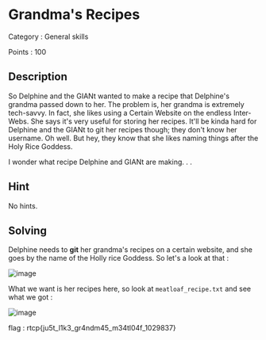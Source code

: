 # Grandma's Recipes

Category : General skills

Points : 100

## Description

So Delphine and the GIANt wanted to make a recipe that Delphine's grandma passed down to her. The problem is, her grandma is extremely tech-savvy. In fact, she likes using a Certain Website on the endless Inter-Webs. She says it's very useful for storing her recipes. It'll be kinda hard for Delphine and the GIANt to git her recipes though; they don't know her username. Oh well. But hey, they know that she likes naming things after the Holy Rice Goddess.

I wonder what recipe Delphine and GIANt are making. . .

## Hint

No hints.

## Solving

Delphine needs to **git** her grandma's recipes on a certain website, and she goes by the name of the Holly rice Goddess. So let's a look at
that :

![image](https://user-images.githubusercontent.com/57148042/73139704-09e97b80-4071-11ea-8a8e-79e01bee552e.png)

What we want is her recipes here, so look at `meatloaf_recipe.txt` and see what we got :

![image](https://user-images.githubusercontent.com/57148042/73139717-32717580-4071-11ea-9858-7bdb64aeb698.png)

flag : rtcp{ju5t_l1k3_gr4ndm45_m34tl04f_1029837} 

